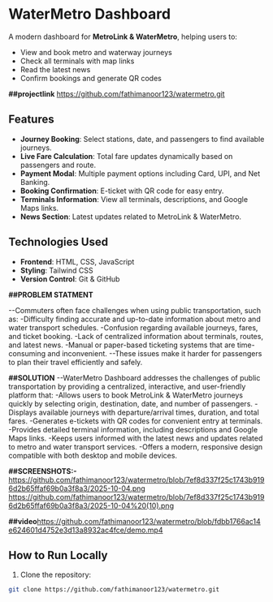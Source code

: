 # WaterMetro Dashboard

A modern dashboard for **MetroLink & WaterMetro**, helping users to:

- View and book metro and waterway journeys
- Check all terminals with map links
- Read the latest news
- Confirm bookings and generate QR codes

**##projectlink**
https://github.com/fathimanoor123/watermetro.git

## Features

- **Journey Booking**: Select stations, date, and passengers to find available journeys.
- **Live Fare Calculation**: Total fare updates dynamically based on passengers and route.
- **Payment Modal**: Multiple payment options including Card, UPI, and Net Banking.
- **Booking Confirmation**: E-ticket with QR code for easy entry.
- **Terminals Information**: View all terminals, descriptions, and Google Maps links.
- **News Section**: Latest updates related to MetroLink & WaterMetro.

## Technologies Used

- **Frontend**: HTML, CSS, JavaScript  
- **Styling**: Tailwind CSS  
- **Version Control**: Git & GitHub  

**##PROBLEM STATMENT**

--Commuters often face challenges when using public transportation, such as:
    -Difficulty finding accurate and up-to-date information about metro and water transport schedules.
    -Confusion regarding available journeys, fares, and ticket booking.
    -Lack of centralized information about terminals, routes, and latest news.
     -Manual or paper-based ticketing systems that are time-consuming and inconvenient.
--These issues make it harder for passengers to plan their travel efficiently and safely.

**##SOLUTION**
--WaterMetro Dashboard addresses the challenges of public transportation by providing a centralized, interactive, and user-friendly platform that:
     -Allows users to book MetroLink & WaterMetro journeys quickly by selecting origin, destination,   date, and number of passengers.
     -Displays available journeys with departure/arrival times, duration, and total fares.
     -Generates e-tickets with QR codes for convenient entry at terminals.
     -Provides detailed terminal information, including descriptions and Google Maps links.
     -Keeps users informed with the latest news and updates related to metro and water transport services.
     -Offers a modern, responsive design compatible with both desktop and mobile devices.

**##SCREENSHOTS:-**
https://github.com/fathimanoor123/watermetro/blob/7ef8d337f25c1743b9196d2b65ffaf69b0a3f8a3/2025-10-04.png
https://github.com/fathimanoor123/watermetro/blob/7ef8d337f25c1743b9196d2b65ffaf69b0a3f8a3/2025-10-04%20(10).png

**##video**https://github.com/fathimanoor123/watermetro/blob/fdbb1766ac14e624601d4752e3d13a8932ac4fce/demo.mp4

## How to Run Locally

1. Clone the repository:
```bash
git clone https://github.com/fathimanoor123/watermetro.git
